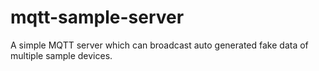 # mqtt-sample-server
 A simple MQTT server which can broadcast auto generated fake data of multiple sample devices.
